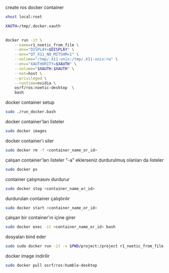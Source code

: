
create ros docker container
```sh
xhost local:root

XAUTH=/tmp/.docker.xauth

 
docker run -it \
    --name=r1_noetic_from_file \
    --env="DISPLAY=$DISPLAY" \
    --env="QT_X11_NO_MITSHM=1" \
    --volume="/tmp/.X11-unix:/tmp/.X11-unix:rw" \
    --env="XAUTHORITY=$XAUTH" \
    --volume="$XAUTH:$XAUTH" \
    --net=host \
    --privileged \
    --runtime=nvidia \
    osrf/ros:noetic-desktop  \
    bash
 ```
docker container setup
```sh
sudo ./run_docker.bash
 ```

docker container'ları listeler
```sh
sudo docker images
 ```

docker container'ı siler
```sh
sudo docker rm -f <container_name_or_id>
 ```

çalışan container'ları listeler "-a" eklerseniz durdurulmuş olanları da listeler
```sh
sudo docker ps
 ```

container çalışmasını durdurur
```sh
sudo docker stop <container_name_or_id>
 ```

durdurulan container çalıştırılır
```sh
sudo docker start <container_name_or_id>
 ```

çalışan bir container'ın içine girer
```sh
sudo docker exec -it <container_name_or_id> bash
 ```

dosyaları bind eder
```sh
sudo sudo docker run -it -v $PWD/project:/project r1_noetic_from_file
 ```

docker image indirilir
```sh
sudo docker pull osrf/ros:humble-desktop
 ```
